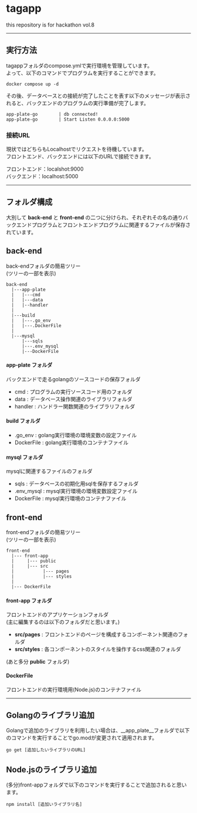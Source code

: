 # tagapp
this repository is for hackathon vol.8

---
## 実行方法
tagappフォルダのcompose.ymlで実行環境を管理しています。<br>
よって、以下のコマンドでプログラムを実行することができます。<br>

``` tagappフォルダ
docker compose up -d
```

その後、データベースとの接続が完了したことを表す以下のメッセージが表示されると、バックエンドのプログラムの実行準備が完了します。

```
app-plate-go        | db connected!
app-plate-go        | Start Listen 0.0.0.0:5000
```

### 接続URL
現状ではどちらもLocalhostでリクエストを待機しています。<br>
フロントエンド、バックエンドには以下のURLで接続できます。<br>

フロントエンド：localshot:9000<br>
バックエンド：localhost:5000<br>

---
## フォルダ構成
大別して __back-end__ と __front-end__ の二つに分けられ、それぞれその名の通りバックエンドプログラムとフロントエンドプログラムに関連するファイルが保存されています。

## back-end

back-endフォルダの簡易ツリー<br>
(ツリーの一部を表示)
```
back-end
  |---app-plate
  |   |---cmd
  |   |---data
  |   |--handler
  |
  |---build
  |   |---.go_env
  |   |---.DockerFile
  |
  |---mysql
      |---sqls
      |---.env_mysql
      |---DockerFile
```

#### app-plate フォルダ
バックエンドで走るgolangのソースコードの保存フォルダ
 - cmd : プログラムの実行ソースコード用のフォルダ
 - data : データベース操作関連のライブラリフォルダ
 - handler : ハンドラー関数関連のライブラリフォルダ

#### build フォルダ
 - .go_env : golang実行環境の環境変数の設定ファイル<br>
 - DockerFile : golang実行環境のコンテナファイル

#### mysql フォルダ
mysqlに関連するファイルのフォルダ
 - sqls : データベースの初期化用sqlを保存するフォルダ
 - .env_mysql : mysql実行環境の環境変数設定ファイル
 - DockerFile : mysql実行環境のコンテナファイル

## front-end

front-endフォルダの簡易ツリー<br>
(ツリーの一部を表示)
```
front-end
  |--- front-app
  |     |--- public
  |     |--- src
  |           |--- pages
  |           |--- styles
  |
  |--- DockerFile
```

#### front-app フォルダ

フロントエンドのアプリケーションフォルダ<br>
(主に編集するのは以下のフォルダだと思います。)

 - __src/pages__ : フロントエンドのページを構成するコンポーネント関連のフォルダ
 - __src/styles__ : 各コンポーネントのスタイルを操作するcss関連のフォルダ

 (あと多分 __public__ フォルダ)
 
 #### DockerFile
フロントエンドの実行環境用(Node.js)のコンテナファイル

----


## Golangのライブラリ追加
Golangで追加のライブラリを利用したい場合は、__app_plate__フォルダで以下のコマンドを実行することでgo.modが変更されて適用されます。

```
go get [追加したいライブラリのURL]
```

## Node.jsのライブラリ追加
(多分)front-appフォルダで以下のコマンドを実行することで追加されると思います。

```
npm install [追加いライブラリ名]
```
